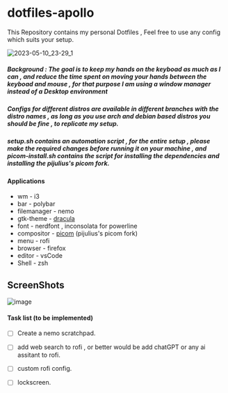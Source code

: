 # dotfiles-apollo
This Repository contains my personal Dotfiles , Feel free to use any config which suits your setup.


<!-- ![2022-08-17-22:15:39-screenshot](https://user-images.githubusercontent.com/90280586/185196716-1993253f-8fdd-4fec-ba9a-234c2868a6a4.png) -->

![2023-05-10_23-29_1](https://github.com/Prakashh21/dotfiles-apollo/assets/90280586/41fcd165-edb4-4fe8-8c24-7af8bef4f0c1)



##### Background : The goal is to keep my hands on the keyboad as much as I can , and reduce the time spent on moving your hands between the keyboad and mouse , for that purpose I am using a window manager instead of a Desktop environment   

##### Configs for different distros are available in different branches with the distro names , as long as you use arch and debian based distros you should be fine , to replicate my setup.
##### setup.sh contains an automation script , for the entire setup , please make the required changes before running it on your machine , and picom-install.sh contains the script for installing the dependencies and installing the pijulius's picom fork. 
#### Applications

- wm - i3
- bar - polybar
- filemanager - nemo 
- gtk-theme - [dracula](https://draculatheme.com)
- font - nerdfont , inconsolata for powerline
- compositor - [picom](https://github.com/pijulius/picom) (pijulius's picom fork)
- menu - rofi
- browser - firefox
- editor - vsCode
- Shell - zsh


## ScreenShots

![image](https://github.com/Prakashh21/dotfiles-apollo/assets/90280586/7f822012-af77-43c4-ae93-fa8dcbaa5c74)


#### Task list (to be implemented)

- [ ] Create a nemo scratchpad.
- [ ] add web search to rofi , or better would be add chatGPT or any ai assitant to rofi.
- [ ] custom rofi config.
- [ ] lockscreen.


